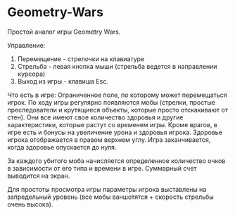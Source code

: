 # Geometry-Wars
Простой аналог игры Geometry Wars.

Управление:
1) Перемещение - стрелочки на клавиатуре
2) Стрельба - левая кнопка мыши (стрельба ведется в направлении курсора)
3) Выход из игры - клавиша Esc.


Что есть в игре:
Ограниченное поле, по которому может перемещаться игрок. По ходу игры регулярно появляются мобы (стрелки, простые преследователи и крутящиеся объекты, которые 
просто отскакивают от стен). Они все имеют свое количество здоровья и другие характеристики, которые растут со временем игры. Кроме врагов, в игре есть и бонусы на
увеличение урона и здоровья игрока. Здоровье игрока отображается в правом верхнем углу. Игра заканчивается, когда здоровье опускается до нуля.

За каждого убитого моба начисляется определенное количество очков в зависимости от его типа и времени в игре. Суммарный счет выводится на экран.

Для простоты просмотра игры параметры игрока выставлены на запредельный уровень (все мобы ваншотятся + скорость стрельбы очень высока).
